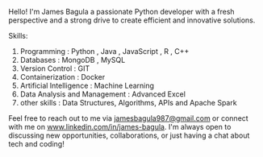 Hello! I'm James Bagula a passionate Python developer with a fresh perspective and a strong drive to create efficient and innovative solutions.  

Skills:
1. Programming : Python , Java , JavaScript , R , C++
2. Databases : MongoDB , MySQL
3. Version Control : GIT
4. Containerization : Docker
5. Artificial Intelligence : Machine Learning
6. Data Analysis and Management : Advanced Excel
7. other skills : Data Structures, Algorithms, APIs and Apache Spark


Feel free to reach out to me via jamesbagula987@gmail.com or connect with me on www.linkedin.com/in/james-bagula. I'm always open to discussing new opportunities, collaborations, or just having a chat about tech and coding!
